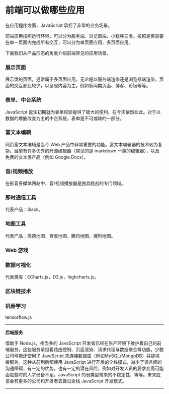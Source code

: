 # 前端可以做哪些应用

在应用程序方面，JavaScript 承担了非常的业务场景。

前端应用按照运行环境，可以分为服务端、浏览器端、小程序三类。按照是否需要在单一页面内完成所有交互，可以分为单页面应用、多页面应用。

下面我们从产品形态的角度介绍前端常见的应用场景。

### 展示页面

展示类的页面，通常属于多页面应用。无论是以服务端渲染还是浏览器端渲染，页面的交互都比较少，以呈现内容为主。例如新闻类页面、博客、论坛等等。

### 表单、中台系统

JavaScript 诞生初期就为表单校验提供了极大的便利，在今天依然如此。对于以数据的增删改查为主的中台系统，表单是不可或缺的一部分。

### 富文本编辑

网页富文本编辑是当今 Web 产品中非常重要的功能。富文本编辑器的技术较为复杂。目前有许多优秀的开源编辑器（常见的是 markdown 一类的编辑器），以及免费的文本类产品（例如 Google Docs）。

### 音/视频播放

在影音多媒体网站中，音/视频播放器是独具挑战的专门领域。

### 即时通信工具

代表产品：Slack。

### 地图工具

代表产品：高德地图，百度地图，腾讯地图，搜狗地图。

### Web 游戏


### 数据可视化

代表类库：ECharts.js，D3.js，highcharts.js。

### 区块链技术


### 机器学习

tensorflow.js

-------------------

**后端服务**

借助于 Node.js，相当多的 JavaScript 开发者已经在生产环境下维护着自己的前端服务，这些服务承担着路由控制、页面渲染、请求代理与数据聚合等功能，少数公司可能还使用了 JavaScript 来连接数据库（例如MySQL/MongoDB）并提供微服务。这种从前到后都使用 JavaScript 进行开发的全栈模式，减少了语言间的沟通障碍，有一定的优势，也有一定的潜在风险，例如对开发人员的要求变高可能面临暂时的人才储备不足，JavaScript 的弱类型带来的不稳定性，等等。未来应该会有更多的公司和开发者去尝试全栈 JavaScript 开发模式。

-------------------

